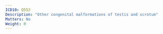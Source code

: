 ```yaml
---
ICD10: Q552
Description: "Other congenital malformations of testis and scrotum"
Matters: No
Weight: 0
---
```

